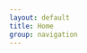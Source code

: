 ```yaml
---
layout: default
title: Home
group: navigation
---
```


<script>
document.location.href='/docs'
</script>
